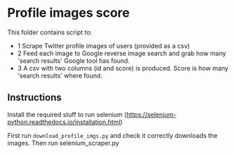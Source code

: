 # Profile images score
This folder contains script to:

- 1 Scrape Twitter profile images of users (provided as a csv)
- 2 Feed each image to Google reverse image search and grab how many 'search results' Google tool has found.
- 3 A csv with two columns (id and score) is produced. Score is how many 'search results' where found.

## Instructions
Install the required stuff to run selenium (https://selenium-python.readthedocs.io/installation.html)

First run `download_profile_imgs.py` and check it correctly downloads the images.
Then run selenium_scraper.py